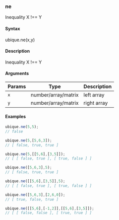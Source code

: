 ### ne

Inequality X !== Y


#### Syntax

ubique.ne(x,y)


#### Description

Inequality X !== Y  



#### Arguments

|Params|Type|Description
|---------|----|-----------
|`x` | number/array/matrix | left array
|`y` | number/array/matrix | right array


#### Examples

```js
ubique.ne(5,5);
// false

ubique.ne(5,[5,6,3]);
// [ false, true, true ]

ubique.ne(5,[[5,6],[3,5]]);
// [ [ false, true ], [ true, false ] ]

ubique.ne([5,6,3],5);
// [ false, true, true ]

ubique.ne([[5,6],[3,5]],5);
// [ [ false, true ], [ true, false ] ]

ubique.ne([5,6,3],[2,6,0]);
// [ true, false, true ]

ubique.ne([[5,6],[-1,2]],[[5,6],[3,5]]);
// [ [ false, false ], [ true, true ] ]
```

